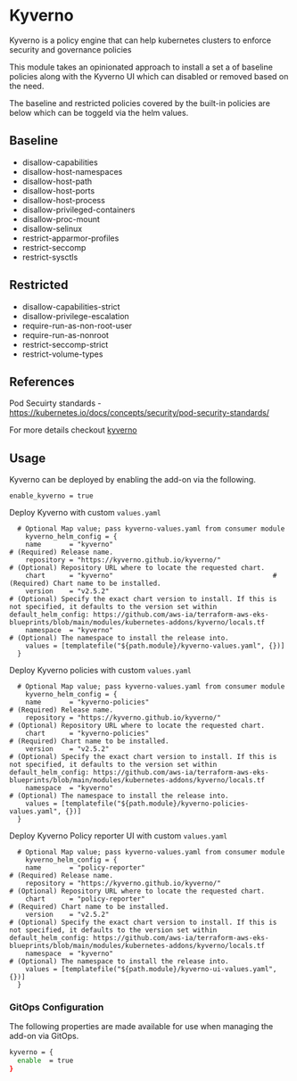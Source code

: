 
# Kyverno

Kyverno is a policy engine that can help kubernetes clusters to enforce security and governance policies

This module takes an opinionated approach to install a set a of baseline policies along with the Kyverno UI which can disabled or removed based on the need.

The baseline and restricted policies covered by the built-in policies are below which can be toggeld via the helm values.

## Baseline
* disallow-capabilities
* disallow-host-namespaces
* disallow-host-path
* disallow-host-ports
* disallow-host-process
* disallow-privileged-containers
* disallow-proc-mount
* disallow-selinux
* restrict-apparmor-profiles
* restrict-seccomp
* restrict-sysctls

## Restricted

* disallow-capabilities-strict
* disallow-privilege-escalation
* require-run-as-non-root-user
* require-run-as-nonroot
* restrict-seccomp-strict
* restrict-volume-types

## References

Pod Secuirty standards - https://kubernetes.io/docs/concepts/security/pod-security-standards/

For more details checkout [kyverno](https://kyverno.io/)


## Usage

Kyverno can be deployed by enabling the add-on via the following.

```hcl
enable_kyverno = true
```

Deploy Kyverno with custom `values.yaml`

```hcl
  # Optional Map value; pass kyverno-values.yaml from consumer module
    kyverno_helm_config = {
    name       = "kyverno"                                             # (Required) Release name.
    repository = "https://kyverno.github.io/kyverno/"                  # (Optional) Repository URL where to locate the requested chart.
    chart      = "kyverno"                                        # (Required) Chart name to be installed.
    version    = "v2.5.2"                                               # (Optional) Specify the exact chart version to install. If this is not specified, it defaults to the version set within default_helm_config: https://github.com/aws-ia/terraform-aws-eks-blueprints/blob/main/modules/kubernetes-addons/kyverno/locals.tf
    namespace  = "kyverno"                                             # (Optional) The namespace to install the release into.
    values = [templatefile("${path.module}/kyverno-values.yaml", {})]
  }
```


Deploy Kyverno policies with custom `values.yaml`

```hcl
  # Optional Map value; pass kyverno-values.yaml from consumer module
    kyverno_helm_config = {
    name       = "kyverno-policies"                                             # (Required) Release name.
    repository = "https://kyverno.github.io/kyverno/"                  # (Optional) Repository URL where to locate the requested chart.
    chart      = "kyverno-policies"                                        # (Required) Chart name to be installed.
    version    = "v2.5.2"                                               # (Optional) Specify the exact chart version to install. If this is not specified, it defaults to the version set within default_helm_config: https://github.com/aws-ia/terraform-aws-eks-blueprints/blob/main/modules/kubernetes-addons/kyverno/locals.tf
    namespace  = "kyverno"                                             # (Optional) The namespace to install the release into.
    values = [templatefile("${path.module}/kyverno-policies-values.yaml", {})]
  }
```


Deploy Kyverno Policy reporter UI with custom `values.yaml`

```hcl
  # Optional Map value; pass kyverno-values.yaml from consumer module
    kyverno_helm_config = {
    name       = "policy-reporter"                                             # (Required) Release name.
    repository = "https://kyverno.github.io/kyverno/"                  # (Optional) Repository URL where to locate the requested chart.
    chart      = "policy-reporter"                                        # (Required) Chart name to be installed.
    version    = "v2.5.2"                                               # (Optional) Specify the exact chart version to install. If this is not specified, it defaults to the version set within default_helm_config: https://github.com/aws-ia/terraform-aws-eks-blueprints/blob/main/modules/kubernetes-addons/kyverno/locals.tf
    namespace  = "kyverno"                                             # (Optional) The namespace to install the release into.
    values = [templatefile("${path.module}/kyverno-ui-values.yaml", {})]
  }
```
### GitOps Configuration

The following properties are made available for use when managing the add-on via GitOps.

```sh
kyverno = {
  enable  = true
}
```

